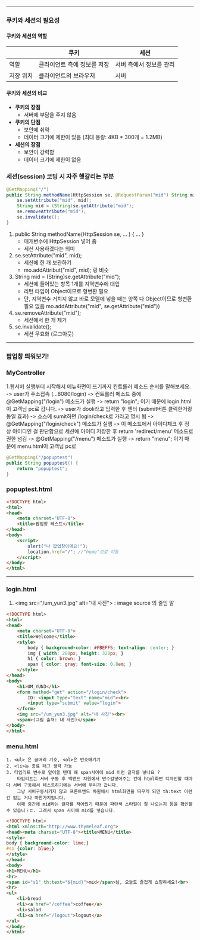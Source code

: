 
---

### 쿠키와 세션의 필요성

#### 쿠키와 세션의 역할
|   |쿠키|세션|
|---|---|---|
|역할|클라이언트 측에 정보를 저장|서버 측에서 정보를 관리|
|저장 위치|클라이언트의 브라우저|서버|

#### 쿠키와 세션의 비교
- **쿠키의 장점**
  - 서버에 부담을 주지 않음
- **쿠키의 단점**
  - 보안에 취약
  - 데이터 크기에 제한이 있음 (최대 용량: 4KB * 300개 = 1.2MB)
- **세션의 장점**
  - 보안이 강력함
  - 데이터 크기에 제한이 없음

### 세션(session) 코딩 시 자주 헷갈리는 부분

```java
@GetMapping("/")
public String methodName(HttpSession se, @RequestParam("mid") String mid) {
    se.setAttribute("mid", mid);
    String mid = (String)se.getAttribute("mid");
    se.removeAttribute("mid");
    se.invalidate();
}
```
1. public String methodName(HttpSession se, ... ) { ... }
	- 매개변수에 HttpSession 넣어 줌
	- 세션 사용하겠다는 의미
2. se.setAttribute("mid", mid);
	- 세션에 한 개 보관하기
	- mo.addAttribut("mid", mid); 랑 비슷
3. String mid = (String)se.getAttribute("mid");
	- 세션에 들어있는 항목 1개를 지역변수에 대입
	- 리턴 타입이 Object이므로 형변환 필요
	- 단, 지역변수 거치지 않고 바로 모델에 넣을 때는 양쪽 다 Object이므로 형변환 필요 없음 mo.addAttribute("mid", se.getAttribute("mid"))
4. se.removeAttribute("mid");
	- 세션에서 한 개 제거
5. se.invalidate();
	- 세션 무효화 (로그아웃)

---
### 팝업창 띄워보기!

### MyController
1.웹서버 실행부터 시작해서 메뉴화면이 뜨기까지 컨트롤러 메소드 순서를 말해보세요.
	-> user가 주소접속 (...8080/login) 
	-> 컨트롤러 메소드 중에 @GetMapping("/login") 메소드가 실행 
	-> return "login"; 이기 때문에 login.html 이 고객님 pc로 갑니다.
	-> user가 dooli라고 입력한 후 엔터 (submit버튼 클릭한거랑 동일 효과)
	-> 소스에 sumit하면 /login/check로 가라고 명시 됨
	-> @GetMapping("/login/check") 메소드가 실행
	-> 이 메소드에서 아이디체크 후 정상 아이디인 걸 판단함으로 세션에 아이디 저장한 후 return 'redirect/menu' 메소드로 권한 넘김
	-> @GetMapping("/menu") 메소드가 실행
	-> return "menu"; 이기 때문에 menu.html이 고객님 pc로 
```java
@GetMapping("/popuptest") 
public String popuptest() {
	return "popuptest"; 
}
```

### popuptest.html
```html
<!DOCTYPE html>
<html>
<head>
    <meta charset="UTF-8">
    <title>팝업창 테스트</title>
</head>
<body>
    <script>
        alert("나 팝업창이에요!"); 
        location.href="/"; //"home"으로 이동
    </script>
</body>
</html>
```

---
### login.html
1.  \<img src="/um_yun3.jpg" alt="내 사진"> : image source 의 줄임 말
```html
<!DOCTYPE html>
<html>
<head>
    <meta charset="UTF-8">
    <title>Welcome</title>
    <style>
        body { background-color: #FBEFF5; text-align: center; }
        img { width: 280px; height: 320px; }
        h1 { color: brown; }
        span { color: gray; font-size: 0.8em; }
    </style>
</head>
<body>
    <h1>UM_YUN3</h1>
    <form method="get" action="/login/check">
        ID: <input type="text" name="mid"><br>
        <input type="submit" value="login">
    </form>
    <img src="/um_yun3.jpg" alt="내 사진"><br>
    <span>(그림 출처: 내 사진)</span>
</body>
</html>
```

### menu.html
	1. <ul> 은 글머리 기호, <ol>은 번호매기기
	2. <li>는 종료 태그 생략 가능
	3. 타임리프 변수로 덮어쓸 텐데 왜 span사이에 mid 이런 글자를 넣나요 ?
		타임리프는 서버 구동 후 백엔드 차원에서 변수값넣어주는 건데 html화면 디자인할 때마다 서버 구동해서 테스트하기에는 서버에 무리가 갑니다.
		그냥 서버구동시키지 않고 프론트엔드 차원에서 html화면을 띄우게 되면 th:text 이런건 없는 거나 마찬가지입니다.
		이때 중간에 mid라는 글자를 적어줬기 때문에 파란색 스타일이 잘 나오는지 등을 확인할 수 있습니ㅏㄷ. 그래서 span 사이에 mid를 넣습니다.
```html
<!DOCTYPE html>
<html xmlns:th="http://www.thymeleaf.org">
<head><meta charset="UTF-8"><title>MENU</title>
<style>
body { background-color: lime;}
#s1 {color: blue;}
</style>
</head>
<body>
<h1>MENU</h1>
<hr>
<span id="s1" th:text="${mid}">mid</span>님, 오늘도 즐겁게 쇼핑하세요!<br>
<hr>
<ul>
	<li>bread
	<li><a href="/coffee">coffee</a>
	<li>salad
	<li><a href="/logout">logout</a>
</ul>
</body>
</html>
```